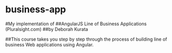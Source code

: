 business-app
============
#My implementation of 
##AngularJS Line of Business Applications (Pluralsight.com)
##by Deborah Kurata

##This course takes you step by step through the process of building line of business Web applications using Angular.


